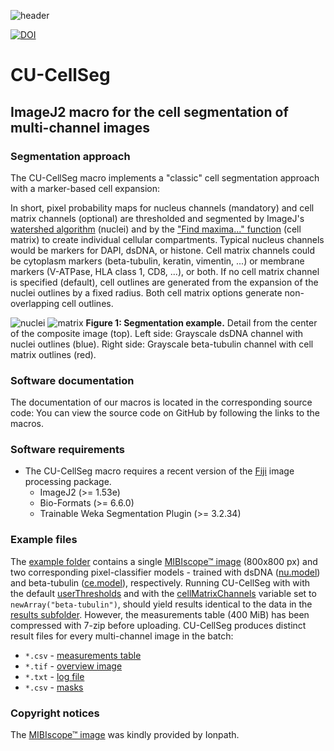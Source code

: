 ![header](https://user-images.githubusercontent.com/19319377/116176053-b2e8b100-a6ce-11eb-874a-d2bc5a48bd5e.png)

[![DOI](https://zenodo.org/badge/DOI/10.5281/zenodo.4599644.svg)](https://doi.org/10.5281/zenodo.4599644)
# CU-CellSeg
## ImageJ2 macro for the cell segmentation of multi-channel images

### Segmentation approach
The CU-CellSeg macro implements a "classic" cell segmentation approach with a marker-based cell expansion: 

In short, pixel probability maps for nucleus channels (mandatory) and cell matrix channels (optional) are thresholded and segmented by ImageJ's [watershed algorithm](https://imagej.nih.gov/ij/docs/guide/146-29.html#sub:Watershed) (nuclei) and by the ["Find maxima..." function](https://imagej.nih.gov/ij/docs/guide/146-29.html#sub:Find-Maxima) (cell matrix) to create individual cellular compartments. Typical nucleus channels would be markers for DAPI, dsDNA, or histone. Cell matrix channels could be cytoplasm markers (beta-tubulin, keratin, vimentin, ...) or membrane markers (V-ATPase, HLA class 1, CD8, ...), or both. If no cell matrix channel is specified (default), cell outlines are generated from the expansion of the nuclei outlines by a fixed radius. Both cell matrix options generate non-overlapping cell outlines.

![nuclei](https://user-images.githubusercontent.com/19319377/116176320-34404380-a6cf-11eb-998f-4f9d501c8398.png) ![matrix](https://user-images.githubusercontent.com/19319377/116176328-373b3400-a6cf-11eb-9588-298a12cf4f00.png)
**Figure 1: Segmentation example.** Detail from the center of the composite image (top). Left side: Grayscale dsDNA channel with nuclei outlines (blue). Right side: Grayscale beta-tubulin channel with cell matrix outlines (red).

### Software documentation
The documentation of our macros is located in the corresponding source code: You can view the source code on GitHub by following the links to the macros.

### Software requirements
* The CU-CellSeg macro requires a recent version of the [Fiji](https://fiji.sc/) image processing package.
  * ImageJ2 (>= 1.53e)
  * Bio-Formats (>= 6.6.0)
  * Trainable Weka Segmentation Plugin (>= 3.2.34)

### Example files
The [example folder](https://github.com/christianrickert/CU-CellSeg/tree/main/example) contains a single [MIBIscope™ image](https://github.com/christianrickert/CU-CellSeg/blob/main/example/20200109_3232_Run-16_FOV1_Final_3232_Top_R3C1_Tonsil.tiff?raw=true) (800x800 px) and two corresponding pixel-classifier models - trained with dsDNA ([nu.model](https://github.com/christianrickert/CU-CellSeg/blob/main/example/nu.model?raw=true)) and beta-tubulin ([ce.model](https://github.com/christianrickert/CU-CellSeg/blob/main/example/ce.model?raw=true)), respectively.
Running CU-CellSeg with with the default [userThresholds](https://github.com/christianrickert/CU-CellSeg/blob/639e2b154d8455282ee769e337859a0713fe247f/CU-CellSeg.ijm#L75) and with the [cellMatrixChannels](https://github.com/christianrickert/CU-CellSeg/blob/639e2b154d8455282ee769e337859a0713fe247f/CU-CellSeg.ijm#L78) variable set to `newArray("beta-tubulin")`, should yield results identical to the data in the [results subfolder](https://github.com/christianrickert/CU-CellSeg/tree/main/example/20200109_3232_Run-16_FOV1_Final_3232_Top_R3C1_Tonsil). However, the measurements table (400 MiB) has been compressed with 7-zip before uploading.
CU-CellSeg produces distinct result files for every multi-channel image in the batch:
* `*.csv` - [measurements table](https://github.com/christianrickert/CU-CellSeg/blob/main/example/20200109_3232_Run-16_FOV1_Final_3232_Top_R3C1_Tonsil/20200109_3232_Run-16_FOV1_Final_3232_Top_R3C1_Tonsil.7z?raw=true)
* `*.tif` - [overview image](https://github.com/christianrickert/CU-CellSeg/blob/main/example/20200109_3232_Run-16_FOV1_Final_3232_Top_R3C1_Tonsil/20200109_3232_Run-16_FOV1_Final_3232_Top_R3C1_Tonsil.tif?raw=true)
* `*.txt` - [log file](https://github.com/christianrickert/CU-CellSeg/blob/main/example/20200109_3232_Run-16_FOV1_Final_3232_Top_R3C1_Tonsil/20200109_3232_Run-16_FOV1_Final_3232_Top_R3C1_Tonsil.txt)
* `*.csv` - [masks](https://github.com/christianrickert/CU-CellSeg/blob/main/example/20200109_3232_Run-16_FOV1_Final_3232_Top_R3C1_Tonsil/20200109_3232_Run-16_FOV1_Final_3232_Top_R3C1_Tonsil.zip?raw=true)

### Copyright notices
The [MIBIscope™ image](https://mibi-share.ionpath.com/tracker/overlay/sets/16/116) was kindly provided by Ionpath.
